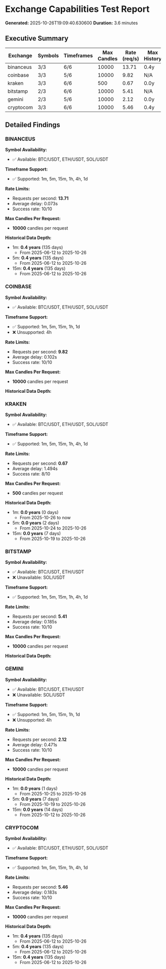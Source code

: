 # Exchange Capabilities Test Report

**Generated:** 2025-10-26T19:09:40.630600
**Duration:** 3.6 minutes

## Executive Summary

| Exchange | Symbols | Timeframes | Max Candles | Rate (req/s) | Max History |
|----------|---------|------------|-------------|--------------|-------------|
| binanceus | 3/3 | 6/6 | 10000 | 13.71 | 0.4y |
| coinbase | 3/3 | 5/6 | 10000 | 9.82 | N/A |
| kraken | 3/3 | 6/6 | 500 | 0.67 | 0.0y |
| bitstamp | 2/3 | 6/6 | 10000 | 5.41 | N/A |
| gemini | 2/3 | 5/6 | 10000 | 2.12 | 0.0y |
| cryptocom | 3/3 | 6/6 | 10000 | 5.46 | 0.4y |

## Detailed Findings

### BINANCEUS

**Symbol Availability:**
- ✅ Available: BTC/USDT, ETH/USDT, SOL/USDT

**Timeframe Support:**
- ✅ Supported: 1m, 5m, 15m, 1h, 4h, 1d

**Rate Limits:**
- Requests per second: **13.71**
- Average delay: 0.073s
- Success rate: 10/10

**Max Candles Per Request:**
- **10000** candles per request

**Historical Data Depth:**
- 1m: **0.4 years** (135 days)
  - From 2025-06-12 to 2025-10-26
- 5m: **0.4 years** (135 days)
  - From 2025-06-12 to 2025-10-26
- 15m: **0.4 years** (135 days)
  - From 2025-06-12 to 2025-10-26

### COINBASE

**Symbol Availability:**
- ✅ Available: BTC/USDT, ETH/USDT, SOL/USDT

**Timeframe Support:**
- ✅ Supported: 1m, 5m, 15m, 1h, 1d
- ❌ Unsupported: 4h

**Rate Limits:**
- Requests per second: **9.82**
- Average delay: 0.102s
- Success rate: 10/10

**Max Candles Per Request:**
- **10000** candles per request

**Historical Data Depth:**

### KRAKEN

**Symbol Availability:**
- ✅ Available: BTC/USDT, ETH/USDT, SOL/USDT

**Timeframe Support:**
- ✅ Supported: 1m, 5m, 15m, 1h, 4h, 1d

**Rate Limits:**
- Requests per second: **0.67**
- Average delay: 1.494s
- Success rate: 8/10

**Max Candles Per Request:**
- **500** candles per request

**Historical Data Depth:**
- 1m: **0.0 years** (0 days)
  - From 2025-10-26 to now
- 5m: **0.0 years** (2 days)
  - From 2025-10-24 to 2025-10-26
- 15m: **0.0 years** (7 days)
  - From 2025-10-19 to 2025-10-26

### BITSTAMP

**Symbol Availability:**
- ✅ Available: BTC/USDT, ETH/USDT
- ❌ Unavailable: SOL/USDT

**Timeframe Support:**
- ✅ Supported: 1m, 5m, 15m, 1h, 4h, 1d

**Rate Limits:**
- Requests per second: **5.41**
- Average delay: 0.185s
- Success rate: 10/10

**Max Candles Per Request:**
- **10000** candles per request

**Historical Data Depth:**

### GEMINI

**Symbol Availability:**
- ✅ Available: BTC/USDT, ETH/USDT
- ❌ Unavailable: SOL/USDT

**Timeframe Support:**
- ✅ Supported: 1m, 5m, 15m, 1h, 1d
- ❌ Unsupported: 4h

**Rate Limits:**
- Requests per second: **2.12**
- Average delay: 0.471s
- Success rate: 10/10

**Max Candles Per Request:**
- **10000** candles per request

**Historical Data Depth:**
- 1m: **0.0 years** (1 days)
  - From 2025-10-25 to 2025-10-26
- 5m: **0.0 years** (7 days)
  - From 2025-10-19 to 2025-10-26
- 15m: **0.0 years** (14 days)
  - From 2025-10-12 to 2025-10-26

### CRYPTOCOM

**Symbol Availability:**
- ✅ Available: BTC/USDT, ETH/USDT, SOL/USDT

**Timeframe Support:**
- ✅ Supported: 1m, 5m, 15m, 1h, 4h, 1d

**Rate Limits:**
- Requests per second: **5.46**
- Average delay: 0.183s
- Success rate: 10/10

**Max Candles Per Request:**
- **10000** candles per request

**Historical Data Depth:**
- 1m: **0.4 years** (135 days)
  - From 2025-06-12 to 2025-10-26
- 5m: **0.4 years** (135 days)
  - From 2025-06-12 to 2025-10-26
- 15m: **0.4 years** (135 days)
  - From 2025-06-12 to 2025-10-26
